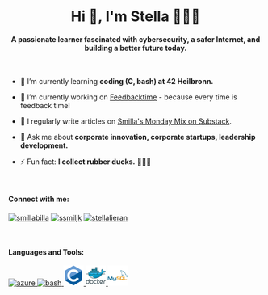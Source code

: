 <h1 align="center">Hi 👐, I'm Stella 👩🏼‍💻</h1>
<h4 align="center">A passionate learner fascinated with cybersecurity, a safer Internet, and building a better future today.</h4>
</br>

- 🌱 I’m currently learning **coding (C, bash) at 42 Heilbronn.**

- 🔭 I’m currently working on [Feedbacktime](https://www.feedbacktime.org/) - because every time is feedback time!

- 📝 I regularly write articles on [Smilla's Monday Mix on Substack](https://smillatech.substack.com/).

- 💬 Ask me about **corporate innovation, corporate startups, leadership development.**

- ⚡ Fun fact: **I collect rubber ducks.**  🐥🐥🐥
</br>
<h4 align="left">Connect with me:</h4>
<p align="left">
<a href="https://dev.to/smillabilla" target="blank"><img align="center" src="https://raw.githubusercontent.com/rahuldkjain/github-profile-readme-generator/master/src/images/icons/Social/devto.svg" alt="smillabilla" height="30" width="40" /></a>
<a href="https://linkedin.com/in/ssmiljk" target="blank"><img align="center" src="https://raw.githubusercontent.com/rahuldkjain/github-profile-readme-generator/master/src/images/icons/Social/linked-in-alt.svg" alt="ssmiljk" height="30" width="40" /></a>
<a href="https://instagram.com/stellalieran" target="blank"><img align="center" src="https://raw.githubusercontent.com/rahuldkjain/github-profile-readme-generator/master/src/images/icons/Social/instagram.svg" alt="stellalieran" height="30" width="40" /></a>
</p>
</br>
<h4 align="left">Languages and Tools:</h4>
<p align="left"> <a href="https://azure.microsoft.com/en-in/" target="_blank" rel="noreferrer"> <img src="https://www.vectorlogo.zone/logos/microsoft_azure/microsoft_azure-icon.svg" alt="azure" width="40" height="40"/> </a> <a href="https://www.gnu.org/software/bash/" target="_blank" rel="noreferrer"> <img src="https://www.vectorlogo.zone/logos/gnu_bash/gnu_bash-icon.svg" alt="bash" width="40" height="40"/> </a> <a href="https://www.cprogramming.com/" target="_blank" rel="noreferrer"> <img src="https://raw.githubusercontent.com/devicons/devicon/master/icons/c/c-original.svg" alt="c" width="40" height="40"/> </a> <a href="https://www.docker.com/" target="_blank" rel="noreferrer"> <img src="https://raw.githubusercontent.com/devicons/devicon/master/icons/docker/docker-original-wordmark.svg" alt="docker" width="40" height="40"/> </a> <a href="https://www.mysql.com/" target="_blank" rel="noreferrer"> <img src="https://raw.githubusercontent.com/devicons/devicon/master/icons/mysql/mysql-original-wordmark.svg" alt="mysql" width="40" height="40"/> </a> </p>
